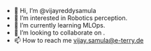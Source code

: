 - 👋 Hi, I’m @vijayreddysamula
- 👀 I’m interested in Robotics perception.
- 🌱 I’m currently learning MLOps.
- 💞️ I’m looking to collaborate on .
- 📫 How to reach me vijay.samula@e-terry.de

<!---
vijayreddysamula/vijayreddysamula is a ✨ special ✨ repository because its `README.md` (this file) appears on your GitHub profile.
You can click the Preview link to take a look at your changes.
--->
